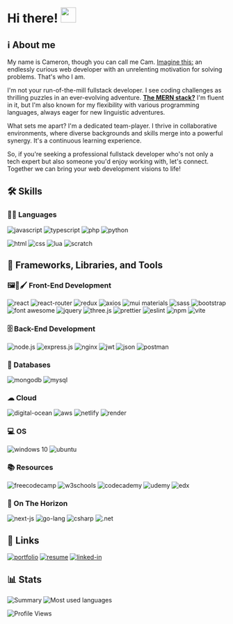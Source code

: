 <h1>Hi there! <img src="https://media.giphy.com/media/hvRJCLFzcasrR4ia7z/giphy.gif" width="35px" height="35px"></h1>

<h2>ℹ About me</h2>

<!-- <p>My name is Cameron, and as a passionate fullstack developer, I possess a deep commitment to learning and serving my community. My aim is to design and develop scalable, maintainable, and efficient software solutions that meet the needs of clients. I thrive in cooperative environments with people of diverse backgrounds and varying skill sets. I take my communication skills just as seriously as I take my technical skills, constantly looking for ways to improve myself. I'm always eager to put in the time and effort necessary to ensure my own success as well as the success of the organizations I work for. I take pride in the professionalism that I put into my work and am committed to delivering top-quality solutions that exceed expectations.
 </p> -->

 <!-- -->

 <p>
  My name is Cameron, though you can call me Cam. <ins>Imagine this:</ins> an endlessly curious web developer with an unrelenting motivation for solving problems. That's who I am.

I'm not your run-of-the-mill fullstack developer. I see coding challenges as thrilling puzzles in an ever-evolving adventure. <ins><b>The MERN stack?</b></ins> I'm fluent in it, but I'm also known for my flexibility with various programming languages, always eager for new linguistic adventures.

What sets me apart? I'm a dedicated team-player. I thrive in collaborative environments, where diverse backgrounds and skills merge into a powerful synergy. It's a continuous learning experience.

So, if you're seeking a professional fullstack developer who's not only a tech expert but also someone you'd enjoy working with, let's connect. Together we can bring your web development visions to life!
 </p>

 ## 🛠 Skills

 ### 👩‍💻 Languages
 ![javascript](https://img.shields.io/badge/JavaScript-323330?style=for-the-badge&logo=javascript&logoColor=F7DF1E)
 ![typescript](https://img.shields.io/badge/TypeScript-007ACC?style=for-the-badge&logo=typescript&logoColor=white)
 ![php](https://img.shields.io/badge/PHP-777BB4?style=for-the-badge&logo=php&logoColor=white)
 ![python](https://img.shields.io/badge/Python-FFD43B?style=for-the-badge&logo=python&logoColor=blue)
 <!-- ![php](https://img.shields.io/badge/PHP-777BB4?style=for-the-badge&logo=php&logoColor=white) -->
 ![html](https://img.shields.io/badge/HTML5-E34F26?style=for-the-badge&logo=html5&logoColor=white)
 ![css](https://img.shields.io/badge/CSS3-1572B6?style=for-the-badge&logo=css3&logoColor=white)
 ![lua](https://img.shields.io/badge/Lua-2C2D72?style=for-the-badge&logo=lua&logoColor=white)
 ![scratch](https://img.shields.io/badge/Scratch-4D97FF?style=for-the-badge&logo=Scratch&logoColor=white)

 ## 🚀 Frameworks, Libraries, and Tools
 
 ### 🖼🎨🖌 Front-End Development
 ![react](https://img.shields.io/badge/React-20232A?style=for-the-badge&logo=react&logoColor=61DAFB)
 ![react-router](https://img.shields.io/badge/React_Router-CA4245?style=for-the-badge&logo=react-router&logoColor=white)
 ![redux](https://img.shields.io/badge/Redux-593D88?style=for-the-badge&logo=redux&logoColor=white)
 ![axios](https://img.shields.io/badge/axios-671ddf?&style=for-the-badge&logo=axios&logoColor=white)
 ![mui materials](https://img.shields.io/badge/Material%20UI-007FFF?style=for-the-badge&logo=mui&logoColor=white)
 ![sass](https://img.shields.io/badge/Sass-CC6699?style=for-the-badge&logo=sass&logoColor=white)
 ![bootstrap](https://img.shields.io/badge/Bootstrap-563D7C?style=for-the-badge&logo=bootstrap&logoColor=white)
 ![font awesome](https://img.shields.io/badge/Font_Awesome-339AF0?style=for-the-badge&logo=fontawesome&logoColor=white)
 ![jquery](https://img.shields.io/badge/jQuery-0769AD?style=for-the-badge&logo=jquery&logoColor=white)
 ![three.js](https://img.shields.io/badge/Three.js-000000?style=for-the-badge&logo=three.js&logoColor=white)
 ![prettier](https://img.shields.io/badge/prettier-1A2C34?style=for-the-badge&logo=prettier&logoColor=F7BA3E)
 ![eslint](https://img.shields.io/badge/eslint-3A33D1?style=for-the-badge&logo=eslint&logoColor=white)
 ![npm](https://img.shields.io/badge/npm-CB3837?style=for-the-badge&logo=npm&logoColor=white)
 ![vite](https://img.shields.io/badge/Vite-B73BFE?style=for-the-badge&logo=vite&logoColor=FFD62E)
 
 ### 🗄 Back-End Development
 ![node.js](https://img.shields.io/badge/Node.js-339933?style=for-the-badge&logo=nodedotjs&logoColor=white)
 ![express.js](https://img.shields.io/badge/Express.js-000000?style=for-the-badge&logo=express&logoColor=white)
 ![nginx](https://img.shields.io/badge/Nginx-009639comp?style=for-the-badge&logo=nginx&logoColor=white)
 ![jwt](https://img.shields.io/badge/JWT-000000?style=for-the-badge&logo=JSON%20web%20tokens&logoColor=white)
 ![json](https://img.shields.io/badge/json-5E5C5C?style=for-the-badge&logo=json&logoColor=white)
 ![postman](https://img.shields.io/badge/Postman-FF6C37?style=for-the-badge&logo=Postman&logoColor=white)

 ### 💾 Databases
 ![mongodb](https://img.shields.io/badge/MongoDB-4EA94B?style=for-the-badge&logo=mongodb&logoColor=white)
 ![mysql](https://img.shields.io/badge/MySQL-005C84?style=for-the-badge&logo=mysql&logoColor=white)
 
 ### ☁ Cloud
 ![digital-ocean](https://img.shields.io/badge/Digital_Ocean-0080FF?style=for-the-badge&logo=DigitalOcean&logoColor=white)
 ![aws](https://img.shields.io/badge/Amazon_AWS-FF9900?style=for-the-badge&logo=amazonaws&logoColor=white)
 ![netlify](https://img.shields.io/badge/Netlify-00C7B7?style=for-the-badge&logo=netlify&logoColor=white)
 ![render](https://img.shields.io/badge/Render-46E3B7?style=for-the-badge&logo=render&logoColor=white)

 ### 💻 OS
 ![windows 10](https://img.shields.io/badge/Windows-0078D6?style=for-the-badge&logo=windows&logoColor=white)
 ![ubuntu](https://img.shields.io/badge/Ubuntu-E95420?style=for-the-badge&logo=ubuntu&logoColor=white)

 ### 📚 Resources
 ![freecodecamp](https://img.shields.io/badge/freecodecamp-27273D?style=for-the-badge&logo=freecodecamp&logoColor=white)
 ![w3schools](https://img.shields.io/badge/W3Schools-04AA6D?style=for-the-badge&logo=W3Schools&logoColor=white)
 ![codecademy](https://img.shields.io/badge/Codecademy-FFF0E5?style=for-the-badge&logo=codecademy&logoColor=303347)
 ![udemy](https://img.shields.io/badge/Udemy-EC5252?style=for-the-badge&logo=Udemy&logoColor=white)
 ![edx](https://img.shields.io/badge/Edx-193A3E?style=for-the-badge&logo=edx&logoColor=white)


 ### 🌄 On The Horizon
 ![next-js](https://img.shields.io/badge/next%20js-000000?style=for-the-badge&logo=nextdotjs&logoColor=white)
 ![go-lang](https://img.shields.io/badge/Go-00ADD8?style=for-the-badge&logo=go&logoColor=white)
 ![csharp](https://img.shields.io/badge/C%23-239120?style=for-the-badge&logo=c-sharp&logoColor=white)
 ![.net](https://img.shields.io/badge/.NET-512BD4?style=for-the-badge&logo=dotnet&logoColor=white)
 
 ## 🔗 Links
 [![portfolio](https://img.shields.io/badge/Portfolio-5340ff?style=for-the-badge&logo=Google-chrome&logoColor=white)](https://www.cameronburnsdev.com/) 
 [![resume](https://img.shields.io/badge/Resume-4285F4?style=for-the-badge&logo=Google-chrome&logoColor=white)](https://drive.google.com/file/d/1HVEUHjxJRnF0frB1SLH5OrMIjv6ka-My/)
 [![linked-in](https://img.shields.io/badge/Linked_In-0077B5?style=for-the-badge&logo=LinkedIn&logoColor=white)](https://www.linkedin.com/in/cameron--burns/)
<!--  [![github](https://img.shields.io/badge/GitHub-000000?style=for-the-badge&logo=GitHub&logoColor=white)](https://github.com/Cameron0942) -->
 
 ## 📊 Stats
 <!-- ![Profile views](https://gpvc.arturio.dev/Cameron0942) <br> -->
 <!-- ![Github stats](https://github-readme-stats.vercel.app/api?username=Cameron0942&theme=tokyonight) -->
 ![Summary](https://github-profile-summary-cards.vercel.app/api/cards/profile-details?username=Cameron0942&theme=tokyonight)
 ![Most used languages](https://github-readme-stats.vercel.app/api/top-langs/?username=Cameron0942&theme=tokyonight)
 <!-- <img src="https://github-readme-streak-stats.herokuapp.com/?user=Cameron0942&theme=tokyonight" alt="mystreak"/> -->
 ![Profile Views](https://hits.seeyoufarm.com/api/count/incr/badge.svg?url=https%3A%2F%2Fgithub.com%2FCameron09421212%2Fhit-counter)

<!---
Cameron0942/Cameron0942 is a ✨ special ✨ repository because its `README.md` (this file) appears on your GitHub profile.
You can click the Preview link to take a look at your changes.
--->
